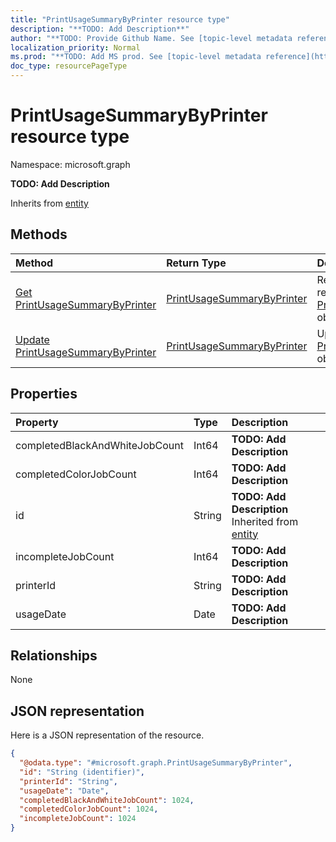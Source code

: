 ```yaml
---
title: "PrintUsageSummaryByPrinter resource type"
description: "**TODO: Add Description**"
author: "**TODO: Provide Github Name. See [topic-level metadata reference](https://msgo.azurewebsites.net/add/document/guidelines/metadata.html#topic-level-metadata)**"
localization_priority: Normal
ms.prod: "**TODO: Add MS prod. See [topic-level metadata reference](https://msgo.azurewebsites.net/add/document/guidelines/metadata.html#topic-level-metadata)**"
doc_type: resourcePageType
---
```


# PrintUsageSummaryByPrinter resource type


Namespace: microsoft.graph

**TODO: Add Description**


Inherits from [entity](../resources/entity.md)

## Methods
|Method|Return Type|Description|
|:---|:---|:---|
|[Get PrintUsageSummaryByPrinter](../api/printusagesummarybyprinter-get.md)|[PrintUsageSummaryByPrinter](../resources/printusagesummarybyprinter.md)|Read the properties and relationships of a [PrintUsageSummaryByPrinter](../resources/printusagesummarybyprinter.md) object.|
|[Update PrintUsageSummaryByPrinter](../api/printusagesummarybyprinter-update.md)|[PrintUsageSummaryByPrinter](../resources/printusagesummarybyprinter.md)|Update the properties of a [PrintUsageSummaryByPrinter](../resources/printusagesummarybyprinter.md) object.|

## Properties
|Property|Type|Description|
|:---|:---|:---|
|completedBlackAndWhiteJobCount|Int64|**TODO: Add Description**|
|completedColorJobCount|Int64|**TODO: Add Description**|
|id|String|**TODO: Add Description** Inherited from [entity](../resources/entity.md)|
|incompleteJobCount|Int64|**TODO: Add Description**|
|printerId|String|**TODO: Add Description**|
|usageDate|Date|**TODO: Add Description**|

## Relationships
None

## JSON representation
Here is a JSON representation of the resource.
<!-- {
  "blockType": "resource",
  "keyProperty": "id",
  "@odata.type": "microsoft.graph.PrintUsageSummaryByPrinter",
  "baseType": "microsoft.graph.entity",
  "openType": false
}
-->
``` json
{
  "@odata.type": "#microsoft.graph.PrintUsageSummaryByPrinter",
  "id": "String (identifier)",
  "printerId": "String",
  "usageDate": "Date",
  "completedBlackAndWhiteJobCount": 1024,
  "completedColorJobCount": 1024,
  "incompleteJobCount": 1024
}
```

